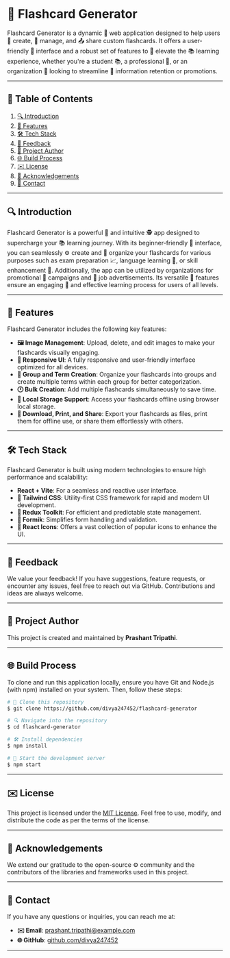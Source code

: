 # 🎨 Flashcard Generator

Flashcard Generator is a dynamic 🔄 web application designed to help users 🤝 create, 🔄 manage, and 📤 share custom flashcards. It offers a user-friendly 🔎 interface and a robust set of features to 🔧 elevate the 📚 learning experience, whether you're a student 📚, a professional 🙋, or an organization 🏢 looking to streamline 🔄 information retention or promotions.

---

## 🔄 Table of Contents
1. [🔍 Introduction](#introduction)
2. [🔧 Features](#features)
3. [🛠 Tech Stack](#tech-stack)
4. [💬 Feedback](#feedback)
5. [👤 Project Author](#project-author)
6. [🌐 Build Process](#build-process)
7. [✉️ License](#license)
8. [🙏 Acknowledgements](#acknowledgements)
9. [📢 Contact](#contact)

---

## 🔍 Introduction
Flashcard Generator is a powerful 🌟 and intuitive 🕵️ app designed to supercharge your 📚 learning journey. With its beginner-friendly 💃 interface, you can seamlessly ⚙️ create and 🔄 organize your flashcards for various purposes such as exam preparation 📈, language learning 🔄, or skill enhancement 🎯. Additionally, the app can be utilized by organizations for promotional 📢 campaigns and 🚪 job advertisements. Its versatile 🤩 features ensure an engaging 🙏 and effective learning process for users of all levels.

---

## 🔧 Features
Flashcard Generator includes the following key features:

- **🖼 Image Management**: Upload, delete, and edit images to make your flashcards visually engaging.
- **🔄 Responsive UI**: A fully responsive and user-friendly interface optimized for all devices.
- **📂 Group and Term Creation**: Organize your flashcards into groups and create multiple terms within each group for better categorization.
- **🕛 Bulk Creation**: Add multiple flashcards simultaneously to save time.
- **🔐 Local Storage Support**: Access your flashcards offline using browser local storage.
- **🔗 Download, Print, and Share**: Export your flashcards as files, print them for offline use, or share them effortlessly with others.

---

## 🛠 Tech Stack
Flashcard Generator is built using modern technologies to ensure high performance and scalability:

- **React + Vite**: For a seamless and reactive user interface.
- **🎨 Tailwind CSS**: Utility-first CSS framework for rapid and modern UI development.
- **🎯 Redux Toolkit**: For efficient and predictable state management.
- **📖 Formik**: Simplifies form handling and validation.
- **🔬 React Icons**: Offers a vast collection of popular icons to enhance the UI.

---

## 💬 Feedback
We value your feedback! If you have suggestions, feature requests, or encounter any issues, feel free to reach out via GitHub. Contributions and ideas are always welcome.

---

## 👤 Project Author
This project is created and maintained by **Prashant Tripathi**.

---

## 🌐 Build Process
To clone and run this application locally, ensure you have Git and Node.js (with npm) installed on your system. Then, follow these steps:

```bash
# 🔄 Clone this repository
$ git clone https://github.com/divya247452/flashcard-generator

# 🔍 Navigate into the repository
$ cd flashcard-generator

# 🛠 Install dependencies
$ npm install

# 🌟 Start the development server
$ npm start
```

---

## ✉️ License
This project is licensed under the [MIT License](LICENSE). Feel free to use, modify, and distribute the code as per the terms of the license.

---

## 🙏 Acknowledgements
We extend our gratitude to the open-source ⚙️ community and the contributors of the libraries and frameworks used in this project.

---

## 📢 Contact
If you have any questions or inquiries, you can reach me at:

- **✉️ Email**: prashant.tripathi@example.com
- **🌐 GitHub**: [github.com/divya247452](https://github.com/divya247452)

---

